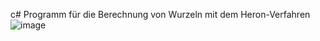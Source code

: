 c# Programm für die Berechnung von Wurzeln mit dem Heron-Verfahren
![image](https://user-images.githubusercontent.com/113312608/221670978-7015b7a0-87ef-430b-a468-2e304fc16fe9.png)
